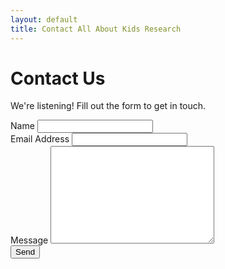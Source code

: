 ```yaml
---
layout: default
title: Contact All About Kids Research
---
```


<div id="contact">
  <h1 class="pageTitle">Contact Us</h1>
  <div class="contactContent">
    <p class="intro">We're listening! Fill out the form to get in touch.</p>
  </div>
  <form action="http://formspree.io/allaboutkidsresearch@gmail.com" method="POST">
    <label for="name">Name</label>    
    <input type="text" id="name" name="name" class="full-width"><br>
    <label for="email">Email Address</label>
    <input type="email" id="email" name="_replyto" class="full-width"><br>
    <label for="message">Message</label>
    <textarea name="message" id="message" cols="30" rows="10" class="full-width"></textarea><br>
    <input type="submit" value="Send" class="button">
  </form>
</div>
